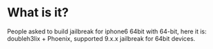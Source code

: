 # What is it?
People asked to build jailbreak for iphone6 64bit with 64-bit, here it is: doubleh3lix + Phoenix, supported 9.x.x jailbreak for 64bit devices.